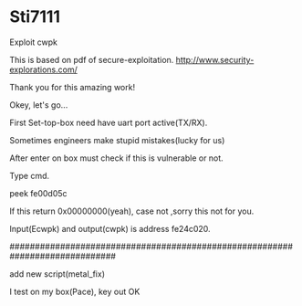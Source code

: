 # Sti7111
Exploit cwpk

This is based on pdf of secure-exploitation. 
http://www.security-explorations.com/

Thank you for this amazing work!

Okey, let's go...

First Set-top-box need have uart port active(TX/RX).

Sometimes engineers make stupid mistakes(lucky for us)

After enter on box must check if this is vulnerable or not.

Type cmd.

peek fe00d05c

If this return 0x00000000(yeah), case not ,sorry this not for you.

Input(Ecwpk) and output(cwpk) is address fe24c020. 

#############################################################################

add new script(metal_fix)

I test on my box(Pace), key out OK
